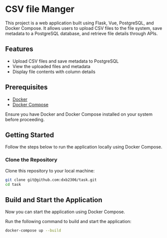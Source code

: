 # CSV file Manger

This project is a web application built using Flask, Vue, PostgreSQL, and Docker Compose. It allows users to upload CSV files to the file system, save metadata to a PostgreSQL database, and retrieve file details through APIs.

## Features

- Upload CSV files and save metadata to PostgreSQL
- View the uploaded files and metadata
- Display file contents with column details

## Prerequisites

- [Docker](https://www.docker.com/get-started)
- [Docker Compose](https://docs.docker.com/compose/install/)

Ensure you have Docker and Docker Compose installed on your system before proceeding.

## Getting Started

Follow the steps below to run the application locally using Docker Compose.

### Clone the Repository

Clone this repository to your local machine:

```bash
git clone git@github.com:dxb2306/task.git
cd task
```

## Build and Start the Application
Now you can start the application using Docker Compose.

Run the following command to build and start the application:

```bash
docker-compose up --build
